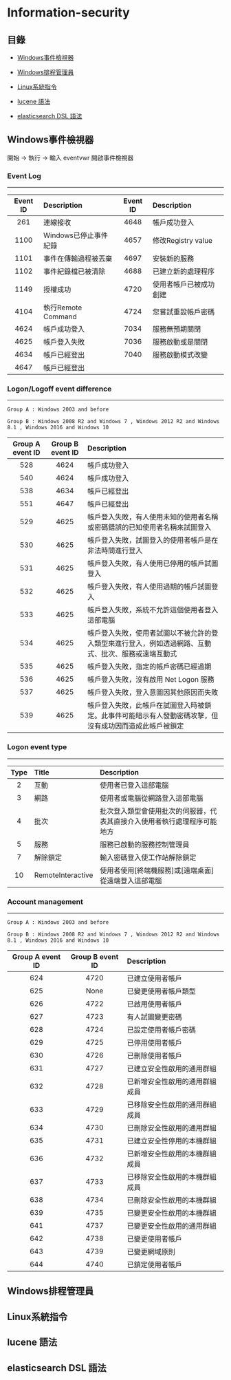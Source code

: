 # Information-security
## 目錄

* [Windows事件檢視器](#windows事件檢視器)

* [Windows排程管理員](#windows排程管理員)

* [Linux系統指令](#linux系統指令)

* [lucene 語法](#lucene-語法)

* [elasticsearch DSL 語法](#elasticsearch-dsl-語法)

## Windows事件檢視器

開始 → 執行 → 輸入 eventvwr 開啟事件檢視器

### Event Log
----
|Event ID|Description|Event ID|Description|
|:----:|:----|:----:|:----|
|261|連線接收|4648|帳戶成功登入|
|1100|Windows已停止事件紀錄|4657|修改Registry value|
|1101|事件在傳輸過程被丟棄|4697|安裝新的服務|
|1102|事件紀錄檔已被清除|4688|已建立新的處理程序|
|1149|授權成功|4720|使用者帳戶已被成功創建|
|4104|執行Remote Command|4724|您嘗試重設帳戶密碼|
|4624|帳戶成功登入|7034|服務無預期關閉|
|4625|帳戶登入失敗|7036|服務啟動或是關閉|
|4634|帳戶已經登出|7040|服務啟動模式改變|
|4647|帳戶已經登出|

### Logon/Logoff event difference
----
```
Group A : Windows 2003 and before

Group B : Windows 2008 R2 and Windows 7 , Windows 2012 R2 and Windows 8.1 , Windows 2016 and Windows 10
```
|Group A event ID|Group B event ID|Description|
|:---:|:---:|:---|
|528|4624|帳戶成功登入|
|540|4624|帳戶成功登入|
|538|4634|帳戶已經登出|
|551|4647|帳戶已經登出|
|529|4625|帳戶登入失敗，有人使用未知的使用者名稱或密碼錯誤的已知使用者名稱來試圖登入|
|530|4625|帳戶登入失敗，試圖登入的使用者帳戶是在非法時間進行登入|
|531|4625|帳戶登入失敗，有人使用已停用的帳戶試圖登入|
|532|4625|帳戶登入失敗，有人使用過期的帳戶試圖登入|
|533|4625|帳戶登入失敗，系統不允許這個使用者登入這部電腦|
|534|4625|帳戶登入失敗，使用者試圖以不被允許的登入類型來進行登入，例如透過網路、互動式、批次、服務或遠端互動式|
|535|4625|帳戶登入失敗，指定的帳戶密碼已經過期|
|536|4625|帳戶登入失敗，沒有啟用 Net Logon 服務|
|537|4625|帳戶登入失敗，登入意圖因其他原因而失敗|
|539|4625|帳戶登入失敗，此帳戶在試圖登入時被鎖定。此事件可能暗示有人發動密碼攻擊，但沒有成功因而造成此帳戶被鎖定|

### Logon event type
----
|Type|Title|Description|
|:----:|:----|:----|
|2|互動|使用者已登入這部電腦|
|3|網路|使用者或電腦從網路登入這部電腦|
|4|批次|批次登入類型會使用批次的伺服器，代表其直接介入使用者執行處理程序可能地方|
|5|服務|服務已啟動的服務控制管理員|
|7|解除鎖定|輸入密碼登入使工作站解除鎖定|
|10|RemoteInteractive|使用者使用[終端機服務]或[遠端桌面]從遠端登入這部電腦|

### Account management
----
```
Group A : Windows 2003 and before

Group B : Windows 2008 R2 and Windows 7 , Windows 2012 R2 and Windows 8.1 , Windows 2016 and Windows 10
```
|Group A event ID|Group B event ID|Description|
|:----:|:----:|:----|
|624|4720|已建立使用者帳戶|
|625|None|已變更使用者帳戶類型|
|626|4722|已啟用使用者帳戶|
|627|4723|有人試圖變更密碼|
|628|4724|已設定使用者帳戶密碼|
|629|4725|已停用使用者帳戶|
|630|4726|已刪除使用者帳戶|
|631|4727|已建立安全性啟用的通用群組|
|632|4728|已新增安全性啟用的通用群組成員|
|633|4729|已移除安全性啟用的通用群組成員|
|634|4730|已刪除安全性啟用的通用群組|
|635|4731|已建立安全性停用的本機群組|
|636|4732|已新增安全性啟用的本機群組成員|
|637|4733|已移除安全性啟用的本機群組成員|
|638|4734|已刪除安全性啟用的本機群組|
|639|4735|已變更安全性啟用的本機群組|
|641|4737|已變更安全性啟用的通用群組|
|642|4738|已變更使用者帳戶|
|643|4739|已變更網域原則|
|644|4740|已鎖定使用者帳戶|


## Windows排程管理員
## Linux系統指令
## lucene 語法
## elasticsearch DSL 語法

